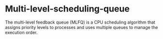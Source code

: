 # Multi-level-scheduling-queue
The multi-level feedback queue (MLFQ) is a CPU scheduling algorithm  that assigns priority levels to processes and uses multiple queues to manage the execution order. 

